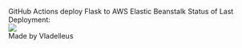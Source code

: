 GitHub Actions deploy Flask to AWS Elastic Beanstalk
Status of Last Deployment:<br>
<img src="https://github.com/vladelleus/octo/workflows/CI-CD-Pipeline-to-AWS-ElasticBeanstalk/badge.svg?branch=master">
<br>
Made by Vladelleus

